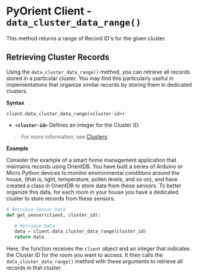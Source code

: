 
# PyOrient Client - `data_cluster_data_range()`

This method returns a range of Record ID's for the given cluster.

## Retrieving Cluster Records

Using the `data_cluster_data_range()` method, you can retrieve all records stored in a particular cluster.  You may find this particularly useful in implementations that organize similar records by storing them in dedicated clusters.

**Syntax**

```
client.data_cluster_data_range(<cluster-id>)
```

- **`<cluster-id>`** Defines an integer for the Cluster ID.

>For more information, see [Clusters](../gettingstarted/Tutorial-Clusters.md).

**Example**

Consider the example of a smart home management application that maintains records using OrientDB.  You have built a series of Arduino or Micro Python devices to monitor environmental conditions around the house, (that is, light, temperature, pollen levels, and so on), and have created a class in OrientDB to store data from these sensors.  To better organize this data, for each room in your house you have a dedicated cluster to store records from these sensors.

```py
# Retrieve Sensor Data
def get_sensor(client, cluster_id):

   # Retrieve Data
   data = client.data_cluster_data_range(cluster_id)
   return data
```
Here, the function receives the `client` object and an integer that indicates the Cluster ID for the room you want to access.  It then calls the `data_cluster_data_range()` method with these arguments to retrieve all records in that cluster.
